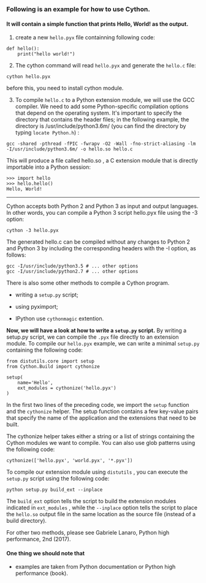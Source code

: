 
### Following is an example for how to use Cython.

#### It will contain a simple function that prints Hello, World! as the output.

1. create a new `hello.pyx` file containning following code:
```
def hello():
    print("hello world!")
```
2. The cython command will read `hello.pyx` and generate the `hello.c` file:
```
cython hello.pyx
```

before this, you need to install cython module.

3. To compile `hello.c` to a Python extension module, we will use the GCC compiler. We
need to add some Python-specific compilation options that depend on the operating system.
It's important to specify the directory that contains the header files; in the following
example, the directory is /usr/include/python3.6m/ (you can find the directory by typing `locate Python.h`) :
```
gcc -shared -pthread -fPIC -fwrapv -O2 -Wall -fno-strict-aliasing -lm -I/usr/include/python3.6m/ -o hello.so hello.c
```

This will produce a file called hello.so , a C extension module that is directly importable into a Python session:
```
>>> import hello
>>> hello.hello()
Hello, World!
```
______
Cython accepts both Python 2 and Python 3 as input and output languages. In other words, you can compile a Python 3 script hello.pyx file using the -3 option:
```
cython -3 hello.pyx
```

The generated hello.c can be compiled without any changes to Python 2 and Python 3 by
including the corresponding headers with the -I option, as follows:
```
gcc -I/usr/include/python3.5 # ... other options
gcc -I/usr/include/python2.7 # ... other options
```
There is also some other methods to compile a Cython program.
* writing a `setup.py` script;

* using pyximport;

* IPython use `cythonmagic` extention.

__Now, we will have a look at how to write a `setup.py` script.__
By writing a setup.py script, we can compile the `.pyx` file directly to an extension module. To compile our `hello.pyx` example, we can write a minimal `setup.py` containing the following code:
```
from distutils.core import setup
from Cython.Build import cythonize

setup(
    name='Hello',
    ext_modules = cythonize('hello.pyx')
)
```
In the first two lines of the preceding code, we import the `setup` function and the `cythonize` helper. The setup function contains a few key-value pairs that specify the name of the application and the extensions that need to be built.

The cythonize helper takes either a string or a list of strings containing the Cython modules we want to compile. You can also use glob patterns using the following code:
```
cythonize(['hello.pyx', 'world.pyx', '*.pyx'])
```
To compile our extension module using `distutils` , you can execute the `setup.py` script using the following code:
```
python setup.py build_ext --inplace
```
The `build_ext` option tells the script to build the extension modules indicated in `ext_modules` , while the `--inplace` option tells the script to place the `hello.so` output file in the same location as the source file (instead of a build directory).

For other two methods, please see Gabriele Lanaro, Python high performance, 2nd (2017).

#### One thing we should note that 
* examples are taken from Python documentation or Python high performance (book).
